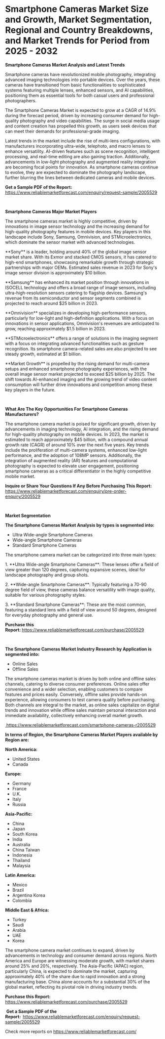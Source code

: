 <p><h1>Smartphone Cameras Market Size and Growth, Market Segmentation, Regional and Country Breakdowns, and Market Trends for Period from 2025 -  2032</h1></p><p><strong>Smartphone Cameras Market Analysis and Latest Trends</strong></p>
<p><p>Smartphone cameras have revolutionized mobile photography, integrating advanced imaging technologies into portable devices. Over the years, these cameras have transitioned from basic functionalities to sophisticated systems featuring multiple lenses, enhanced sensors, and AI capabilities, positioning them as essential tools for both casual users and professional photographers.</p><p>The Smartphone Cameras Market is expected to grow at a CAGR of 14.9% during the forecast period, driven by increasing consumer demand for high-quality photography and video capabilities. The surge in social media usage and content creation has propelled this growth, as users seek devices that can meet their demands for professional-grade imaging.</p><p>Latest trends in the market include the rise of multi-lens configurations, with manufacturers incorporating ultra-wide, telephoto, and macro lenses to enhance versatility. AI-driven features such as scene recognition, intelligent processing, and real-time editing are also gaining traction. Additionally, advancements in low-light photography and augmented reality integration are becoming focal points for innovation. As smartphone cameras continue to evolve, they are expected to dominate the photography landscape, further blurring the lines between dedicated cameras and mobile devices.</p></p>
<p><strong>Get a Sample PDF of the Report:&nbsp;</strong> <a href="https://www.reliablemarketforecast.com/enquiry/request-sample/2005529?utm_campaign=2230&utm_medium=2&utm_source=Github&utm_content=ia&utm_term=12022025&utm_id=smartphone-cameras">https://www.reliablemarketforecast.com/enquiry/request-sample/2005529</a></p>
<p>&nbsp;</p>
<p><strong>Smartphone Cameras Major Market Players</strong></p>
<p><p>The smartphone cameras market is highly competitive, driven by innovations in image sensor technology and the increasing demand for high-quality photography features in mobile devices. Key players in this landscape include Sony, Samsung, Omnivision, and STMicroelectronics, which dominate the sensor market with advanced technologies.</p><p>**Sony** is a leader, holding around 40% of the global image sensor market share. With its Exmor and stacked CMOS sensors, it has catered to high-end smartphones, showcasing remarkable growth through strategic partnerships with major OEMs. Estimated sales revenue in 2023 for Sony's image sensor division is approximately $10 billion.</p><p>**Samsung** has enhanced its market position through innovations in ISOCELL technology and offers a broad range of image sensors, including ultra-high-resolution sensors catering to flagship devices. Samsung's revenue from its semiconductor and sensor segments combined is projected to reach around $25 billion in 2023.</p><p>**Omnivision** specializes in developing high-performance sensors, particularly for low-light and high-definition applications. With a focus on innovations in sensor applications, Omnivision's revenues are anticipated to grow, reaching approximately $1.5 billion in 2023.</p><p>**STMicroelectronics** offers a range of solutions in the imaging segment with a focus on integrating advanced functionalities such as gesture recognition. Its smartphone camera-related sales are also projected to see steady growth, estimated at $1 billion.</p><p>**Market Growth** is propelled by the rising demand for multi-camera setups and enhanced smartphone photography experiences, with the overall image sensor market projected to exceed $25 billion by 2025. The shift towards AI-enhanced imaging and the growing trend of video content consumption will further drive innovations and competition among these key players in the future.</p></p>
<p>&nbsp;</p>
<p><strong>What Are The Key Opportunities For Smartphone Cameras Manufacturers?</strong></p>
<p><p>The smartphone camera market is poised for significant growth, driven by advancements in imaging technology, AI integration, and the rising demand for high-quality photography on mobile devices. In 2023, the market is estimated to reach approximately $45 billion, with a compound annual growth rate (CAGR) of around 10% over the next five years. Key trends include the proliferation of multi-camera systems, enhanced low-light performance, and the adoption of 108MP sensors. Additionally, the integration of augmented reality (AR) features and computational photography is expected to elevate user engagement, positioning smartphone cameras as a critical differentiator in the highly competitive mobile market.</p></p>
<p><strong>Inquire or Share Your Questions If Any Before Purchasing This Report:</strong> <a href="https://www.reliablemarketforecast.com/enquiry/pre-order-enquiry/2005529?utm_campaign=2230&utm_medium=2&utm_source=Github&utm_content=ia&utm_term=12022025&utm_id=smartphone-cameras">https://www.reliablemarketforecast.com/enquiry/pre-order-enquiry/2005529</a></p>
<p>&nbsp;</p>
<p><strong>Market Segmentation</strong></p>
<p><strong>The Smartphone Cameras Market Analysis by types is segmented into:</strong></p>
<p><ul><li>Ultra Wide-angle Smartphone Cameras</li><li>Wide-angle Smartphone Cameras</li><li>Standard Smartphone Cameras</li></ul></p>
<p><p>The smartphone camera market can be categorized into three main types: </p><p>1. **Ultra Wide-angle Smartphone Cameras**: These lenses offer a field of view greater than 120 degrees, capturing expansive scenes, ideal for landscape photography and group shots. </p><p>2. **Wide-angle Smartphone Cameras**: Typically featuring a 70-90 degree field of view, these cameras balance versatility with image quality, suitable for various photography styles. </p><p>3. **Standard Smartphone Cameras**: These are the most common, featuring a standard lens with a field of view around 50 degrees, designed for everyday photography and general use.</p></p>
<p><strong>Purchase this Report:&nbsp;</strong><a href="https://www.reliablemarketforecast.com/purchase/2005529?utm_campaign=2230&utm_medium=2&utm_source=Github&utm_content=ia&utm_term=12022025&utm_id=smartphone-cameras">https://www.reliablemarketforecast.com/purchase/2005529</a></p>
<p>&nbsp;</p>
<p><strong>The Smartphone Cameras Market Industry Research by Application is segmented into:</strong></p>
<p><ul><li>Online Sales</li><li>Offline Sales</li></ul></p>
<p><p>The smartphone cameras market is driven by both online and offline sales channels, catering to diverse consumer preferences. Online sales offer convenience and a wider selection, enabling customers to compare features and prices easily. Conversely, offline sales provide hands-on experience, allowing consumers to test camera quality before purchasing. Both channels are integral to the market, as online sales capitalize on digital trends and innovation while offline sales maintain personal interaction and immediate availability, collectively enhancing overall market growth.</p></p>
<p><a href="https://www.reliablemarketforecast.com/smartphone-cameras-r2005529?utm_campaign=2230&utm_medium=2&utm_source=Github&utm_content=ia&utm_term=12022025&utm_id=smartphone-cameras">&nbsp;https://www.reliablemarketforecast.com/smartphone-cameras-r2005529</a></p>
<p><strong>In terms of Region, the Smartphone Cameras Market Players available by Region are:</strong></p>
<p>
    <p> <strong> North America: </strong>
        <ul>
            <li>United States</li>
            <li>Canada</li>
        </ul>
        </p> 
    <p> <strong> Europe: </strong>
        <ul>
            <li>Germany</li>
            <li>France</li>
            <li>U.K.</li>
            <li>Italy</li>
            <li>Russia</li>
        </ul>
        </p> 
    <p> <strong> Asia-Pacific: </strong>
        <ul>
            <li>China</li>
            <li>Japan</li>
            <li>South Korea</li>
            <li>India</li>
            <li>Australia</li>
            <li>China Taiwan</li>
            <li>Indonesia</li>
            <li>Thailand</li>
            <li>Malaysia</li>
        </ul>
        </p> 
    <p> <strong> Latin America: </strong>
        <ul>
            <li>Mexico</li>
            <li>Brazil</li>
            <li>Argentina Korea</li>
            <li>Colombia</li>
        </ul>
        </p> 
    <p> <strong> Middle East & Africa: </strong>
        <ul>
            <li>Turkey</li>
            <li>Saudi</li>
            <li>Arabia</li>
            <li>UAE</li>
            <li>Korea</li>
        </ul>
    </p>
    </p>
<p><p>The smartphone camera market continues to expand, driven by advancements in technology and consumer demand across regions. North America and Europe are witnessing moderate growth, with market shares around 25% and 20%, respectively. The Asia-Pacific (APAC) region, particularly China, is expected to dominate the market, capturing approximately 40% of the share due to rapid innovation and a strong manufacturing base. China alone accounts for a substantial 30% of the global market, reflecting its pivotal role in driving industry trends.</p></p>
<p><strong>Purchase this Report: </strong><a href="https://www.reliablemarketforecast.com/purchase/2005529?utm_campaign=2230&utm_medium=2&utm_source=Github&utm_content=ia&utm_term=12022025&utm_id=smartphone-cameras">https://www.reliablemarketforecast.com/purchase/2005529</a></p>
<p>&nbsp;<strong>Get a Sample PDF of the Report:&nbsp;&nbsp;</strong><a href="https://www.reliablemarketforecast.com/enquiry/request-sample/2005529?utm_campaign=2230&utm_medium=2&utm_source=Github&utm_content=ia&utm_term=12022025&utm_id=smartphone-cameras">https://www.reliablemarketforecast.com/enquiry/request-sample/2005529</a></p>
<p><strong></strong></p>
<p>Check more reports on <a href="https://www.reliablemarketforecast.com/?utm_campaign=2230&utm_medium=2&utm_source=Github&utm_content=ia&utm_term=12022025&utm_id=smartphone-cameras">https://www.reliablemarketforecast.com/</a></p>